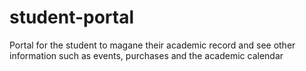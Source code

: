 # student-portal
Portal for the student to magane their academic record and see other information such as events, purchases and the academic calendar
